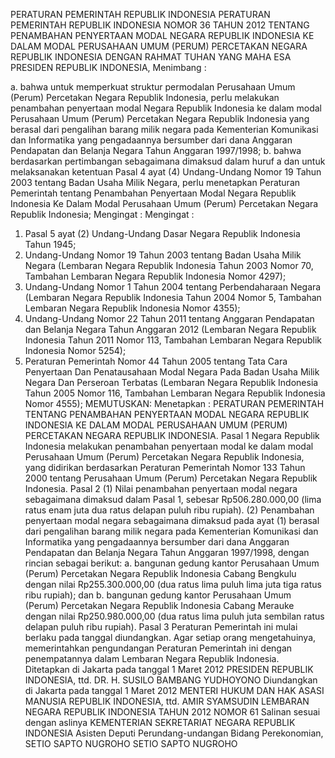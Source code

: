  PERATURAN PEMERINTAH REPUBLIK INDONESIA PERATURAN PEMERINTAH REPUBLIK INDONESIA NOMOR 36 TAHUN 2012 TENTANG PENAMBAHAN PENYERTAAN MODAL NEGARA REPUBLIK INDONESIA KE DALAM MODAL PERUSAHAAN UMUM (PERUM) PERCETAKAN NEGARA REPUBLIK INDONESIA
DENGAN RAHMAT TUHAN YANG MAHA ESA PRESIDEN REPUBLIK INDONESIA,
Menimbang :

a. bahwa untuk memperkuat struktur permodalan Perusahaan Umum (Perum) Percetakan Negara Republik Indonesia, perlu melakukan penambahan penyertaan modal Negara Republik Indonesia ke dalam modal Perusahaan Umum (Perum) Percetakan Negara Republik Indonesia yang berasal dari pengalihan barang milik negara pada Kementerian Komunikasi dan Informatika yang pengadaannya bersumber dari dana Anggaran Pendapatan dan Belanja Negara Tahun Anggaran 1997/1998;
b. bahwa berdasarkan pertimbangan sebagaimana dimaksud dalam huruf a dan untuk melaksanakan ketentuan Pasal 4 ayat (4) Undang-Undang Nomor 19 Tahun 2003 tentang Badan Usaha Milik Negara, perlu menetapkan Peraturan Pemerintah tentang Penambahan Penyertaan Modal Negara Republik Indonesia Ke Dalam Modal Perusahaan Umum (Perum) Percetakan Negara Republik Indonesia;
Mengingat :
Mengingat :

1. Pasal 5 ayat (2) Undang-Undang Dasar Negara Republik Indonesia Tahun 1945;
2. Undang-Undang Nomor 19 Tahun 2003 tentang Badan Usaha Milik Negara (Lembaran Negara Republik Indonesia Tahun 2003 Nomor 70, Tambahan Lembaran Negara Republik Indonesia Nomor 4297);
3. Undang-Undang Nomor 1 Tahun 2004 tentang Perbendaharaan Negara (Lembaran Negara Republik Indonesia Tahun 2004 Nomor 5, Tambahan Lembaran Negara Republik Indonesia Nomor 4355);
4. Undang-Undang Nomor 22 Tahun 2011 tentang Anggaran Pendapatan dan Belanja Negara Tahun Anggaran 2012 (Lembaran Negara Republik Indonesia Tahun 2011 Nomor 113, Tambahan Lembaran Negara Republik Indonesia Nomor 5254);
5. Peraturan Pemerintah Nomor 44 Tahun 2005 tentang Tata Cara Penyertaan Dan Penatausahaan Modal Negara Pada Badan Usaha Milik Negara Dan Perseroan Terbatas (Lembaran Negara Republik Indonesia Tahun 2005 Nomor 116, Tambahan Lembaran Negara Republik Indonesia Nomor 4555);
MEMUTUSKAN:
 Menetapkan : PERATURAN PEMERINTAH TENTANG PENAMBAHAN PENYERTAAN MODAL NEGARA REPUBLIK INDONESIA KE DALAM MODAL PERUSAHAAN UMUM (PERUM) PERCETAKAN NEGARA REPUBLIK INDONESIA.
Pasal 1
Negara Republik Indonesia melakukan penambahan penyertaan modal ke dalam modal Perusahaan Umum (Perum) Percetakan Negara Republik Indonesia, yang didirikan berdasarkan Peraturan Pemerintah Nomor 133 Tahun 2000 tentang Perusahaan Umum (Perum) Percetakan Negara Republik Indonesia.
Pasal 2
(1) Nilai penambahan penyertaan modal negara sebagaimana dimaksud dalam Pasal 1, sebesar Rp506.280.000,00 (lima ratus enam juta dua ratus delapan puluh ribu rupiah).
(2) Penambahan penyertaan modal negara sebagaimana dimaksud pada ayat (1) berasal dari pengalihan barang milik negara pada Kementerian Komunikasi dan Informatika yang pengadaannya bersumber dari dana Anggaran Pendapatan dan Belanja Negara Tahun Anggaran 1997/1998, dengan rincian sebagai berikut:
a. bangunan gedung kantor Perusahaan Umum (Perum) Percetakan Negara Republik Indonesia Cabang Bengkulu dengan nilai Rp255.300.000,00 (dua ratus lima puluh lima juta tiga ratus ribu rupiah); dan
b. bangunan gedung kantor Perusahaan Umum (Perum) Percetakan Negara Republik Indonesia Cabang Merauke dengan nilai Rp250.980.000,00 (dua ratus lima puluh juta sembilan ratus delapan puluh ribu rupiah).
Pasal 3
Peraturan Pemerintah ini mulai berlaku pada tanggal diundangkan.
Agar setiap orang mengetahuinya, memerintahkan pengundangan Peraturan Pemerintah ini dengan penempatannya dalam Lembaran Negara Republik Indonesia. Ditetapkan di Jakarta pada tanggal 1 Maret 2012 PRESIDEN REPUBLIK INDONESIA, ttd. DR. H. SUSILO BAMBANG YUDHOYONO Diundangkan di Jakarta pada tanggal 1 Maret 2012 MENTERI HUKUM DAN HAK ASASI MANUSIA REPUBLIK INDONESIA, ttd. AMIR SYAMSUDIN LEMBARAN NEGARA REPUBLIK INDONESIA TAHUN 2012 NOMOR 61 Salinan sesuai dengan aslinya KEMENTERIAN SEKRETARIAT NEGARA REPUBLIK INDONESIA Asisten Deputi Perundang-undangan Bidang Perekonomian, SETIO SAPTO NUGROHO SETIO SAPTO NUGROHO